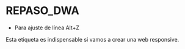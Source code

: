 # REPASO_DWA

- Para ajuste de línea Alt+Z

Esta etiqueta <meta> es indispensable si vamos a crear una web responsive.